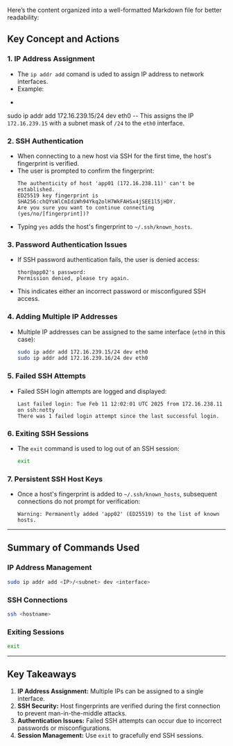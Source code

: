 Here’s the content organized into a well-formatted Markdown file for better readability:
## Key Concept and Actions

### 1. **IP Address Assignment**
- The `ip addr add` comand is uded to assign IP address to network interfaces. 
- Example:
-  ```bash
  sudo ip addr add 172.16.239.15/24 dev eth0
-- This assigns the IP `172.16.239.15` with a subnet mask of `/24` to the `eth0` interface.

### 2. **SSH Authentication**
- When connecting to a new host via SSH for the first time, the host's fingerprint is verified.
- The user is prompted to confirm the fingerprint:
  ```
  The authenticity of host 'app01 (172.16.238.11)' can't be established.
  ED25519 key fingerprint is SHA256:chQYsWlCmIdiWh94Ykq2olH7WkFAHSx4jSEE1l5jHDY.
  Are you sure you want to continue connecting (yes/no/[fingerprint])?
  ```
- Typing `yes` adds the host's fingerprint to `~/.ssh/known_hosts`.

### 3. **Password Authentication Issues**
- If SSH password authentication fails, the user is denied access:
  ```
  thor@app02's password: 
  Permission denied, please try again.
  ```
- This indicates either an incorrect password or misconfigured SSH access.

### 4. **Adding Multiple IP Addresses**
- Multiple IP addresses can be assigned to the same interface (`eth0` in this case):
  ```bash
  sudo ip addr add 172.16.239.15/24 dev eth0
  sudo ip addr add 172.16.239.16/24 dev eth0
  ```

### 5. **Failed SSH Attempts**
- Failed SSH login attempts are logged and displayed:
  ```
  Last failed login: Tue Feb 11 12:02:01 UTC 2025 from 172.16.238.11 on ssh:notty
  There was 1 failed login attempt since the last successful login.
  ```

### 6. **Exiting SSH Sessions**
- The `exit` command is used to log out of an SSH session:
  ```bash
  exit
  ```

### 7. **Persistent SSH Host Keys**
- Once a host's fingerprint is added to `~/.ssh/known_hosts`, subsequent connections do not prompt for verification:
  ```
  Warning: Permanently added 'app02' (ED25519) to the list of known hosts.
  ```

---

## Summary of Commands Used

### **IP Address Management**
```bash
sudo ip addr add <IP>/<subnet> dev <interface>
```

### **SSH Connections**
```bash
ssh <hostname>
```

### **Exiting Sessions**
```bash
exit
```

---

## Key Takeaways

1. **IP Address Assignment:** Multiple IPs can be assigned to a single interface.
2. **SSH Security:** Host fingerprints are verified during the first connection to prevent man-in-the-middle attacks.
3. **Authentication Issues:** Failed SSH attempts can occur due to incorrect passwords or misconfigurations.
4. **Session Management:** Use `exit` to gracefully end SSH sessions.
